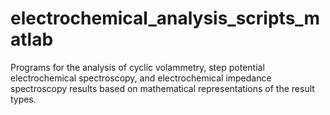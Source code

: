 # electrochemical_analysis_scripts_matlab
Programs for the analysis of cyclic volammetry, step potential electrochemical spectroscopy, and electrochemical impedance spectroscopy results based on mathematical representations of the result types.
